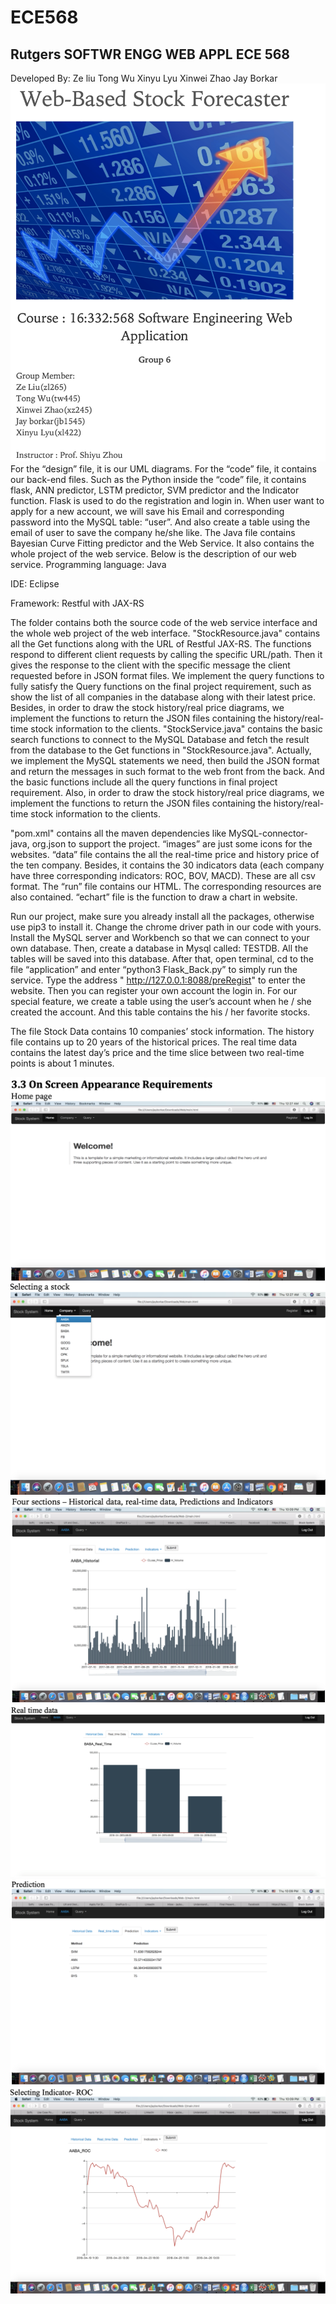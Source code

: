 # ECE568
## Rutgers SOFTWR ENGG WEB APPL ECE 568
Developed By:
Ze liu Tong Wu Xinyu Lyu Xinwei Zhao Jay Borkar
![avatar](https://github.com/XinyuLyu/ECE568/blob/master/7.png)
For the “design” file, it is our UML diagrams. For the “code” file, it contains our back-end files. Such as the Python inside the “code” file, it contains flask, ANN predictor, LSTM predictor, SVM predictor and the Indicator function. Flask is used to do the registration and login in. When user want to apply for a new account, we will save his Email and corresponding password into the MySQL table: “user”. And also create a table using the email of user to save the company he/she like. The Java file contains Bayesian Curve Fitting predictor and the Web Service. It also contains the whole project of the web service. Below is the description of our web service.
Programming language: Java

IDE: Eclipse

Framework: Restful with JAX-RS

The folder contains both the source code of the web service interface and the whole web project of the web interface.
"StockResource.java" contains all the Get functions along with the URL of Restful JAX-RS. The functions respond to different client requests by calling the specific URL/path. Then it gives the response to the client with the specific message the client requested before in JSON format files. We implement the query functions to fully satisfy the Query functions on the final project requirement, such as show the list of all companies in the database along with their latest price. Besides, in order to draw the stock history/real price diagrams, we implement the functions to return the JSON files containing the history/real-time stock information to the clients. "StockService.java" contains the basic search functions to connect to the MySQL Database and fetch the result from the database to the Get functions in "StockResource.java". Actually, we implement the MySQL statements we need, then build the JSON format and return the messages in such format to the web front from the back. And the basic functions include all the query functions in final project requirement. Also, in order to draw the stock history/real price diagrams, we implement the functions to return the JSON files containing the history/real-time stock information to the clients.

"pom.xml" contains all the maven dependencies like MySQL-connector-java, org.json to support the project.
“images” are just some icons for the websites. “data” file contains the all the real-time price and history price of the ten company. Besides, it contains the 30 indicators data (each company have three corresponding indicators: ROC, BOV, MACD). These are all csv format. The “run” file contains our HTML. The corresponding resources are also contained. “echart” file is the function to draw a chart in website.

Run our project, make sure you already install all the packages, otherwise use pip3 to install it. Change the chrome driver path in our code with yours. Install the MySQL server and Workbench so that we can connect to your own database. Then, create a database in Mysql called: TESTDB. All the tables will be saved into this database. After that, open terminal, cd to the file “application” and enter “python3 Flask_Back.py” to simply run the service.
Type the address " http://127.0.0.1:8088/preRegist" to enter the website. Then you can register your own account the login in. For our special feature, we create a table using the user’s account when he / she created the account. And this table contains the his / her favorite stocks.

The file Stock Data contains 10 companies’ stock information. The history file contains up to 20 years of the historical prices. The real time data contains the latest day’s price and the time slice between two real-time points is about 1 minutes.

![avatar](https://github.com/XinyuLyu/ECE568/blob/master/1.png)
![avatar](https://github.com/XinyuLyu/ECE568/blob/master/2.png)
![avatar](https://github.com/XinyuLyu/ECE568/blob/master/3.png)
![avatar](https://github.com/XinyuLyu/ECE568/blob/master/4.png)
![avatar](https://github.com/XinyuLyu/ECE568/blob/master/5.png)
![avatar](https://github.com/XinyuLyu/ECE568/blob/master/6.png)

